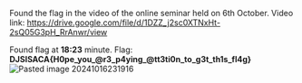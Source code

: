Found the flag in the video of the online seminar held on 6th October.
Video link: https://drive.google.com/file/d/1DZZ_j2sc0XTNxHt-2sQ05G3pH_RrAnwr/view

Found flag at **18:23** minute.
Flag: **DJSISACA{H0pe_you_@r3_p4ying_@tt3ti0n_to_g3t_th1s_fl4g}**
![Pasted image 20241016231916](https://github.com/user-attachments/assets/85255626-c308-456c-af20-01225e76f730)
